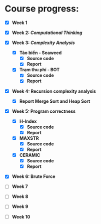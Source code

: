 # Course progress: 
- [x] **Week 1** 
- [x] **Week 2: *Computational Thinking*** 
- [x] **Week 3: *Complexity Analysis*** 
  - [x] **Tảo biển - Seaweed**
    - [x] **Source code**
    - [x] **Report**
  - [x] **Trạm thu phí - BOT**
    - [x] **Source code**
    - [x] **Report**
- [x] **Week 4: Recursion complexity analysis**
  - [x] **Report Merge Sort and Heap Sort**  
- [x] **Week 5: Program correctness**
  - [x] **H-Index**
    - [x] **Source code**
    - [x] **Report**
  - [x] **MAXSTR** 
    - [x] **Source code**
    - [x] **Report**
  - [x] **CERAMIC**
    - [x] **Source code**
    - [x] **Report**
- [x] **Week 6: Brute Force** 
- [ ] **Week 7** 
- [ ] **Week 8** 
- [ ] **Week 9** 
- [ ] **Week 10** 
  
  
